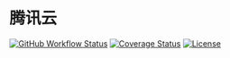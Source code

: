 # 腾讯云

[![GitHub Workflow Status](https://img.shields.io/github/actions/workflow/status/miaoxing/qcloud/build.yml?style=flat-square)](https://github.com/miaoxing/qcloud/actions)
[![Coverage Status](https://img.shields.io/coveralls/miaoxing/qcloud.svg?style=flat-square)](https://coveralls.io/r/miaoxing/qcloud)
[![License](http://img.shields.io/badge/license-MIT-brightgreen.svg?style=flat-square)](http://www.opensource.org/licenses/MIT)
